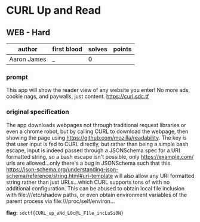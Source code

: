 # CURL Up and Read
## WEB - Hard
| author | first blood | solves | points |
| --- | --- | --- | --- |
| Aaron James | _ | 0 |  |
### prompt
This app will show the reader view of any website you enter! No more ads, cookie nags, and paywalls, just content. https://curl.sdc.tf 

### original specification
The app downloads webpages not through traditional request libraries or even a chrome robot, but by calling CURL to download the webpage, then showing the page using https://github.com/mozilla/readability. The key is that user input is fed to CURL directly, but rather than being a simple bash escape, input is indeed passed through a JSONSchema spec for a URI formatted string, so a bash escape isn't possible, only https://example.com/ urls are allowed...only there's a bug in JSONSchema such that this https://json-schema.org/understanding-json-schema/reference/string.html#uri-template will also allow any URI formatted string rather than just URLs...which CURL supports tons of with no additional configuration. This can be abused to obtain local file inclusion with file:///etc/shadow paths, or even obtain environment variables of the parent process via file:///proc/self/environ...

**flag:** `sdctf{CURL_up_aNd_L0c@L_F1le_incLuSi0N}`

